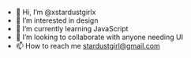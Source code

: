 - 👋 Hi, I’m @xstardustgirlx
- 👀 I’m interested in design
- 🌱 I’m currently learning JavaScript
- 💞️ I’m looking to collaborate with anyone needing UI 
- 📫 How to reach me stardustgirl@gmail.com

<!---
xstardustgirlx/xstardustgirlx is a ✨ special ✨ repository because its `README.md` (this file) appears on your GitHub profile.
You can click the Preview link to take a look at your changes.
--->
